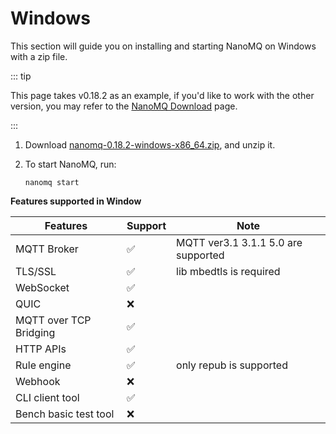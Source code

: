 # Windows

This section will guide you on installing and starting NanoMQ on Windows with a zip file.

::: tip

This page takes v0.18.2 as an example, if you'd like to work with the other version, you may refer to the [NanoMQ Download](https://nanomq.io/downloads?os=Windows) page.

:::

1. Download [nanomq-0.18.2-windows-x86_64.zip](https://www.emqx.com/en/downloads/nanomq/0.18.2/nanomq-0.18.2-windows-x86_64.zip), and unzip it.

2. To start NanoMQ, run:

   ```
   nanomq start  
   ```

 **Features supported in Window**

|        Features         | Support |                 Note                 |
| ----------------------- | ------- | ------------------------------------ |
| MQTT Broker             | ✅      | MQTT ver3.1 3.1.1 5.0 are supported  |
| TLS/SSL                 | ✅      | lib mbedtls is required             |
| WebSocket               | ✅      |                                      |
| QUIC                    | ❌      |                                      |
| MQTT over TCP Bridging  | ✅      |                                      |
| HTTP APIs               | ✅      |                                      |
| Rule engine             | ✅      | only repub is supported              |
| Webhook                 | ❌      |                                      |
| CLI client tool         | ✅      |                                      |
| Bench basic test tool   | ❌      |                                      |
  
